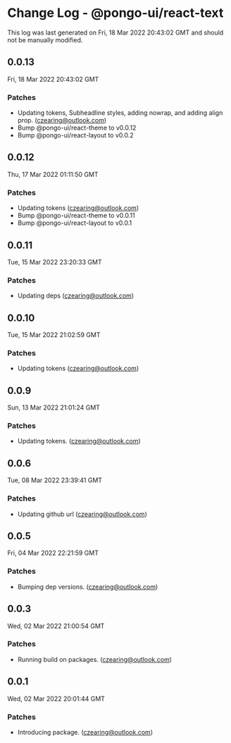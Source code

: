 # Change Log - @pongo-ui/react-text

This log was last generated on Fri, 18 Mar 2022 20:43:02 GMT and should not be manually modified.

<!-- Start content -->

## 0.0.13

Fri, 18 Mar 2022 20:43:02 GMT

### Patches

- Updating tokens, Subheadline styles, adding nowrap, and adding align prop. (czearing@outlook.com)
- Bump @pongo-ui/react-theme to v0.0.12
- Bump @pongo-ui/react-layout to v0.0.2

## 0.0.12

Thu, 17 Mar 2022 01:11:50 GMT

### Patches

- Updating tokens (czearing@outlook.com)
- Bump @pongo-ui/react-theme to v0.0.11
- Bump @pongo-ui/react-layout to v0.0.1

## 0.0.11

Tue, 15 Mar 2022 23:20:33 GMT

### Patches

- Updating deps (czearing@outlook.com)

## 0.0.10

Tue, 15 Mar 2022 21:02:59 GMT

### Patches

- Updating tokens (czearing@outlook.com)

## 0.0.9

Sun, 13 Mar 2022 21:01:24 GMT

### Patches

- Updating tokens. (czearing@outlook.com)

## 0.0.6

Tue, 08 Mar 2022 23:39:41 GMT

### Patches

- Updating github url (czearing@outlook.com)

## 0.0.5

Fri, 04 Mar 2022 22:21:59 GMT

### Patches

- Bumping dep versions. (czearing@outlook.com)

## 0.0.3

Wed, 02 Mar 2022 21:00:54 GMT

### Patches

- Running build on packages. (czearing@outlook.com)

## 0.0.1

Wed, 02 Mar 2022 20:01:44 GMT

### Patches

- Introducing package. (czearing@outlook.com)
